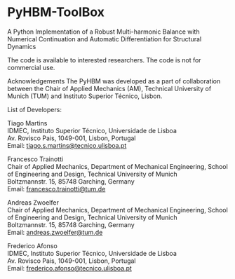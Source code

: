 # PyHBM-ToolBox
A Python Implementation of a Robust Multi-harmonic Balance with Numerical Continuation and Automatic Differentiation for Structural Dynamics

The code is available to interested researchers.
The code is not for commercial use.

Acknowledgements
The PyHBM was developed as a part of collaboration between the Chair of Applied Mechanics (AM), Technical University of Munich (TUM) and Instituto Superior Técnico, Lisbon.

List of Developers:

Tiago Martins  
IDMEC, Instituto Superior Técnico, Universidade de Lisboa  
Av. Rovisco Pais, 1049-001, Lisbon, Portugal  
Email: tiago.s.martins@tecnico.ulisboa.pt

Francesco Trainotti  
Chair of Applied Mechanics, Department of Mechanical Engineering, School of Engineering and Design, Technical University of Munich  
Boltzmannstr. 15, 85748 Garching, Germany  
Email: francesco.trainotti@tum.de

Andreas Zwoelfer  
Chair of Applied Mechanics, Department of Mechanical Engineering, School of Engineering and Design, Technical University of Munich  
Boltzmannstr. 15, 85748 Garching, Germany  
Email: andreas.zwoelfer@tum.de

Frederico Afonso  
IDMEC, Instituto Superior Técnico, Universidade de Lisboa  
Av. Rovisco Pais, 1049-001, Lisbon, Portugal  
Email: frederico.afonso@tecnico.ulisboa.pt
